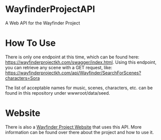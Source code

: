 # WayfinderProjectAPI
A Web API for the Wayfinder Project

# How To Use
There is only one endpoint at this time, which can be found here: https://wayfinderprojectkh.com/swagger/index.html. Using this endpoint, you can retrieve any scene with a GET request, like: https://wayfinderprojectkh.com/api/Wayfinder/SearchForScenes?characters=Sora

The list of acceptable names for music, scenes, characters, etc. can be found in this repository under wwwroot/data/seed.


# Website
There is also a [Wayfinder Project Website](https://wayfinderprojectkh.com) that uses this API. More information can be found over there about the project and how to use it.
